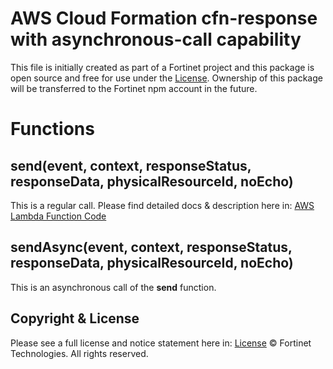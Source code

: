 # AWS Cloud Formation cfn-response with asynchronous-call capability

This file is initially created as part of a Fortinet project and this package is open source and free for use under the [License](./LICENSE). Ownership of this package will be transferred to the Fortinet npm account in the future.


# Functions

## send(event, context, responseStatus, responseData, physicalResourceId, noEcho)
This is a regular call.
Please find detailed docs & description here in: [AWS Lambda Function Code](https://docs.aws.amazon.com/AWSCloudFormation/latest/UserGuide/aws-properties-lambda-function-code.html)

## sendAsync(event, context, responseStatus, responseData, physicalResourceId, noEcho)
This is an asynchronous call of the **send** function.

## Copyright & License
Please see a full license and notice statement here in: [License](./LICENSE) 
© Fortinet Technologies. All rights reserved.
